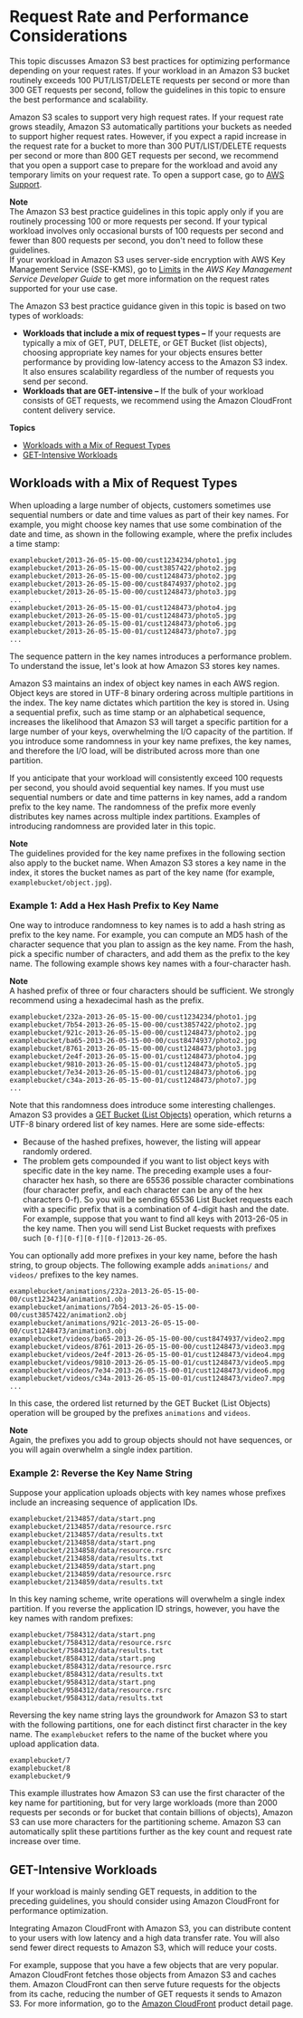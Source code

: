 # Request Rate and Performance Considerations<a name="request-rate-perf-considerations"></a>

This topic discusses Amazon S3 best practices for optimizing performance depending on your request rates\.  If your workload in an Amazon S3 bucket routinely exceeds 100 PUT/LIST/DELETE requests per second or more than 300 GET requests per second, follow the guidelines in this topic to ensure the best performance and scalability\. 

Amazon S3 scales to support very high request rates\. If your request rate grows steadily, Amazon S3 automatically partitions your buckets as needed to support higher request rates\. However, if you expect a rapid increase in the request rate for a bucket to more than 300 PUT/LIST/DELETE requests per second or more than 800 GET requests per second, we recommend that you open a support case to prepare for the workload and avoid any temporary limits on your request rate\. To open a support case, go to [AWS Support](https://aws.amazon.com/premiumsupport/)\.

**Note**  
The Amazon S3 best practice guidelines in this topic apply only if you are routinely processing 100 or more requests per second\. If your typical workload involves only occasional bursts of 100 requests per second and fewer than 800 requests per second, you don't need to follow these guidelines\.   
If your workload in Amazon S3 uses server\-side encryption with AWS Key Management Service \(SSE\-KMS\), go to [Limits](http://docs.aws.amazon.com/kms/latest/developerguide/limits.html) in the *AWS Key Management Service Developer Guide* to get more information on the request rates supported for your use case\. 

The Amazon S3 best practice guidance given in this topic is based on two types of workloads:
+ **Workloads that include a mix of request types –** If your requests are typically a mix of GET, PUT, DELETE, or GET Bucket \(list objects\), choosing appropriate key names for your objects ensures better performance by providing low\-latency access to the Amazon S3 index\. It also ensures scalability regardless of the number of requests you send per second\.
+ **Workloads that are GET\-intensive –** If the bulk of your workload consists of GET requests, we recommend using the Amazon CloudFront content delivery service\. 

**Topics**
+ [Workloads with a Mix of Request Types](#workloads-with-mix-request-types)
+ [GET\-Intensive Workloads](#get-workload-considerations)

## Workloads with a Mix of Request Types<a name="workloads-with-mix-request-types"></a>

When uploading a large number of objects, customers sometimes use sequential numbers or date and time values as part of their key names\. For example, you might choose key names that use some combination of the date and time, as shown in the following example, where the prefix includes a time stamp: 

```
examplebucket/2013-26-05-15-00-00/cust1234234/photo1.jpg
examplebucket/2013-26-05-15-00-00/cust3857422/photo2.jpg
examplebucket/2013-26-05-15-00-00/cust1248473/photo2.jpg
examplebucket/2013-26-05-15-00-00/cust8474937/photo2.jpg
examplebucket/2013-26-05-15-00-00/cust1248473/photo3.jpg
...
examplebucket/2013-26-05-15-00-01/cust1248473/photo4.jpg
examplebucket/2013-26-05-15-00-01/cust1248473/photo5.jpg
examplebucket/2013-26-05-15-00-01/cust1248473/photo6.jpg
examplebucket/2013-26-05-15-00-01/cust1248473/photo7.jpg    
...
```

The sequence pattern in the key names introduces a performance problem\. To understand the issue, let's look at how Amazon S3 stores key names\.

Amazon S3 maintains an index of object key names in each AWS region\. Object keys are stored in UTF\-8 binary ordering across multiple partitions in the index\. The key name dictates which partition the key is stored in\. Using a sequential prefix, such as time stamp or an alphabetical sequence, increases the likelihood that Amazon S3 will target a specific partition for a large number of your keys, overwhelming the I/O capacity of the partition\. If you introduce some randomness in your key name prefixes, the key names, and therefore the I/O load, will be distributed across more than one partition\. 

 If you anticipate that your workload will consistently exceed 100 requests per second, you should avoid sequential key names\. If you must use sequential numbers or date and time patterns in key names, add a random prefix to the key name\. The randomness of the prefix more evenly distributes key names across multiple index partitions\. Examples of introducing randomness are provided later in this topic\.

 

**Note**  
The guidelines provided for the key name prefixes in the following section also apply to the bucket name\. When Amazon S3 stores a key name in the index, it stores the bucket names as part of the key name \(for example, `examplebucket/object.jpg`\)\. 

### Example 1: Add a Hex Hash Prefix to Key Name<a name="introduce-randomness-hash"></a>

One way to introduce randomness to key names is to add a hash string as prefix to the key name\. For example, you can compute an MD5 hash of the character sequence that you plan to assign as the key name\. From the hash, pick a specific number of characters, and add them as the prefix to the key name\. The following example shows key names with a four\-character hash\. 

**Note**  
A hashed prefix of three or four characters should be sufficient\.  We strongly recommend using a hexadecimal hash as the prefix\.

```
examplebucket/232a-2013-26-05-15-00-00/cust1234234/photo1.jpg
examplebucket/7b54-2013-26-05-15-00-00/cust3857422/photo2.jpg
examplebucket/921c-2013-26-05-15-00-00/cust1248473/photo2.jpg
examplebucket/ba65-2013-26-05-15-00-00/cust8474937/photo2.jpg
examplebucket/8761-2013-26-05-15-00-00/cust1248473/photo3.jpg
examplebucket/2e4f-2013-26-05-15-00-01/cust1248473/photo4.jpg
examplebucket/9810-2013-26-05-15-00-01/cust1248473/photo5.jpg
examplebucket/7e34-2013-26-05-15-00-01/cust1248473/photo6.jpg
examplebucket/c34a-2013-26-05-15-00-01/cust1248473/photo7.jpg    
...
```

Note that this randomness does introduce some interesting challenges\. Amazon S3 provides a [GET Bucket \(List Objects\)](http://docs.aws.amazon.com/AmazonS3/latest/API/RESTBucketGET.html) operation, which returns a UTF\-8 binary ordered list of key names\. Here are some side\-effects:
+ Because of the hashed prefixes, however, the listing will appear randomly ordered\.
+ The problem gets compounded if you want to list object keys with specific date in the key name\. The preceding example uses a four\-character hex hash, so there are 65536 possible character combinations \(four character prefix, and each character can be any of the hex characters 0\-f\)\. So you will be sending 65536 List Bucket requests each with a specific prefix that is a combination of 4\-digit hash and the date\. For example, suppose that you want to find all keys with 2013\-26\-05 in the key name\. Then you will send List Bucket requests with prefixes such `[0-f][0-f][0-f][0-f]2013-26-05`\.

You can optionally add more prefixes in your key name, before the hash string, to group objects\. The following example adds `animations/` and `videos/` prefixes to the key names\. 

```
examplebucket/animations/232a-2013-26-05-15-00-00/cust1234234/animation1.obj 
examplebucket/animations/7b54-2013-26-05-15-00-00/cust3857422/animation2.obj 
examplebucket/animations/921c-2013-26-05-15-00-00/cust1248473/animation3.obj 
examplebucket/videos/ba65-2013-26-05-15-00-00/cust8474937/video2.mpg 
examplebucket/videos/8761-2013-26-05-15-00-00/cust1248473/video3.mpg 
examplebucket/videos/2e4f-2013-26-05-15-00-01/cust1248473/video4.mpg 
examplebucket/videos/9810-2013-26-05-15-00-01/cust1248473/video5.mpg 
examplebucket/videos/7e34-2013-26-05-15-00-01/cust1248473/video6.mpg 
examplebucket/videos/c34a-2013-26-05-15-00-01/cust1248473/video7.mpg 
...
```

 In this case, the ordered list returned by the GET Bucket \(List Objects\) operation will be grouped by the prefixes `animations` and `videos`\.  

**Note**  
Again, the prefixes you add to group objects should not have sequences, or you will again overwhelm a single index partition\. 

### Example 2: Reverse the Key Name String<a name="introduce-randomness-reversesequence"></a>

 Suppose your application uploads objects with key names whose prefixes include an increasing sequence of application IDs\.

```
examplebucket/2134857/data/start.png
examplebucket/2134857/data/resource.rsrc
examplebucket/2134857/data/results.txt
examplebucket/2134858/data/start.png
examplebucket/2134858/data/resource.rsrc
examplebucket/2134858/data/results.txt
examplebucket/2134859/data/start.png
examplebucket/2134859/data/resource.rsrc
examplebucket/2134859/data/results.txt
```

 In this key naming scheme, write operations will overwhelm a single index partition\. If you reverse the application ID strings, however, you have the key names with random prefixes:

```
examplebucket/7584312/data/start.png
examplebucket/7584312/data/resource.rsrc
examplebucket/7584312/data/results.txt
examplebucket/8584312/data/start.png
examplebucket/8584312/data/resource.rsrc
examplebucket/8584312/data/results.txt
examplebucket/9584312/data/start.png
examplebucket/9584312/data/resource.rsrc
examplebucket/9584312/data/results.txt
```

Reversing the key name string lays the groundwork for Amazon S3 to start with the following partitions, one for each distinct first character in the key name\. The `examplebucket` refers to the name of the bucket where you upload application data\. 

```
examplebucket/7
examplebucket/8
examplebucket/9
```

This example illustrates how Amazon S3 can use the first character of the key name for partitioning, but for very large workloads \(more than 2000 requests per seconds or for bucket that contain billions of objects\), Amazon S3 can use more characters for the partitioning scheme\. Amazon S3 can automatically split these partitions further as the key count and request rate increase over time\. 

## GET\-Intensive Workloads<a name="get-workload-considerations"></a>

If your workload is mainly sending GET requests, in addition to the preceding guidelines, you should consider using Amazon CloudFront for performance optimization\. 

Integrating Amazon CloudFront with Amazon S3, you can distribute content to your users with low latency and a high data transfer rate\. You will also send fewer direct requests to Amazon S3, which will reduce your costs\. 

For example, suppose that you have a few objects that are very popular\. Amazon CloudFront fetches those objects from Amazon S3 and caches them\. Amazon CloudFront can then serve future requests for the objects from its cache, reducing the number of GET requests it sends to Amazon S3\. For more information, go to the [Amazon CloudFront](https://aws.amazon.com/cloudfront/) product detail page\.